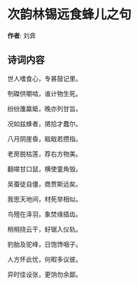 # 次韵林锡远食蜂儿之句

**作者**: 刘弇

## 诗词内容

世人嗜食心，专甚鼓记里。

刳磔供嚼啮，谁计物生死。

纷纷螷蠃蚳，晚亦列甘旨。

况如兹蜂者，捃拾才蠢尔。

八月阴崖昏，戢戢若攒指。

老房脱枯莲，荐右方物美。

翻嗟甘口鼠，横使童角毁。

吴蚕徒自僵，商贾斯远矣。

我思天地间，材死举相似。

鸟殪在泽羽，象焚缘插齿。

梢梢挠云干，虸锯入仪轨。

豹胎及驼峰，日饱馋咽子。

人方怀此忧，何暇多议彼。

异时佳设张，更饷勿余鄙。

